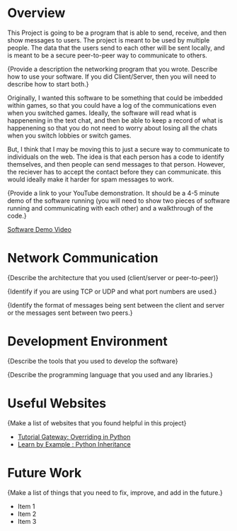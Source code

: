 # Overview

This Project is going to be a program that is able to send, receive, and then show messages to users.
The project is meant to be used by multiple people. The data that the users send to each other will be sent locally, and is meant to be a secure peer-to-peer way to communicate to others. 

{Provide a description the networking program that you wrote. Describe how to use your software.  If you did Client/Server, then you will need to describe how to start both.}

Originally, I wanted this software to be something that could be imbedded within games, so that you could have a log of the communications even when you switched games. Ideally, the software will read what is happenening in the text chat, and then be able to keep a record of what is happenening so that you do not need to worry about losing all the chats when you switch lobbies or switch games.

But, I think that I may be moving this to just a secure way to communicate to individuals on the web. The idea is that each person has a code to identify themselves, and then people can send messages to that person. However, the reciever has to accept the contact before they can communicate. this would ideally make it harder for spam messages to work.

{Provide a link to your YouTube demonstration.  It should be a 4-5 minute demo of the software running (you will need to show two pieces of software running and communicating with each other) and a walkthrough of the code.}

[Software Demo Video](http://youtube.link.goes.here)

# Network Communication

{Describe the architecture that you used (client/server or peer-to-peer)}

{Identify if you are using TCP or UDP and what port numbers are used.}

{Identify the format of messages being sent between the client and server or the messages sent between two peers.}

# Development Environment

{Describe the tools that you used to develop the software}

{Describe the programming language that you used and any libraries.}

# Useful Websites

{Make a list of websites that you found helpful in this project}
* [Tutorial Gateway: Overriding in Python]((https://www.tutorialgateway.org/method-overriding-in-python/))
* [Learn by Example : Python Inheritance]((https://www.learnbyexample.org/python-inheritance/))

# Future Work

{Make a list of things that you need to fix, improve, and add in the future.}
* Item 1
* Item 2
* Item 3
